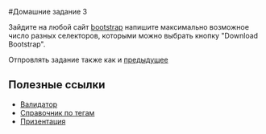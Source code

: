 #Домашние задание 3 

Зайдите на  любой сайт [bootstrap](http://twitter.github.io/bootstrap/) напишите максимально возможное число разных селекторов, которыми можно выбрать кнопку "Download Bootstrap".

Отпровлять задание также как и [предыдущее](https://github.com/meded90/URTK-develop-front-end__dz-1-git/blob/master/README.md)

## Полезные ссылки

  * [Валидатор](http://validator.w3.org/)
  * [Справочник по тегам](htmlbook.ru)
  * [Призентация ](https://docs.google.com/presentation/d/1eBtEDxue-5cA2FYsaKmeM4BXNzpe1wlvuf3kIQjnGU0/edit?usp=sharing)
